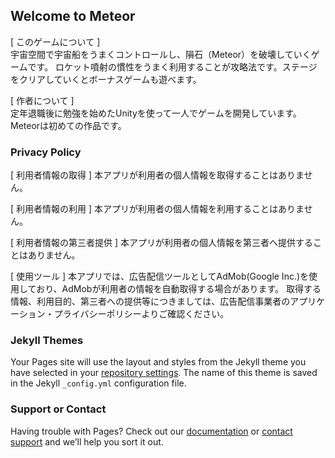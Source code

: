 ## Welcome to Meteor

[ このゲームについて ]  
宇宙空間で宇宙船をうまくコントロールし、隕石（Meteor）を破壊していくゲームです。
ロケット噴射の慣性をうまく利用することが攻略法です。ステージをクリアしていくとボーナスゲームも遊べます。

[ 作者について ]  
定年退職後に勉強を始めたUnityを使って一人でゲームを開発しています。
Meteorは初めての作品です。

### Privacy Policy

[ 利用者情報の取得 ]
本アプリが利用者の個人情報を取得することはありません。 

[ 利用者情報の利用 ] 
本アプリが利用者の個人情報を利用することはありません。 

[ 利用者情報の第三者提供 ] 
本アプリが利用者の個人情報を第三者へ提供することはありません。 

[ 使用ツール ] 
本アプリでは、広告配信ツールとしてAdMob(Google Inc.)を使用しており、AdMobが利用者の情報を自動取得する場合があります。 取得する情報、利用目的、第三者への提供等につきましては、広告配信事業者のアプリケーション・プライバシーポリシーよりご確認ください。 


### Jekyll Themes

Your Pages site will use the layout and styles from the Jekyll theme you have selected in your [repository settings](https://github.com/Risono/Meteor-project/settings/pages). The name of this theme is saved in the Jekyll `_config.yml` configuration file.

### Support or Contact

Having trouble with Pages? Check out our [documentation](https://docs.github.com/categories/github-pages-basics/) or [contact support](https://support.github.com/contact) and we’ll help you sort it out.
